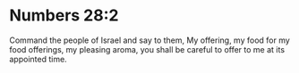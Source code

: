 # Numbers 28:2

Command the people of Israel and say to them, My offering, my food for my food offerings, my pleasing aroma, you shall be careful to offer to me at its appointed time.
